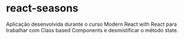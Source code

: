 # react-seasons
Aplicação desenvolvida durante o curso Modern React with React para trabalhar com Class based Components e desmistificar o método state.
